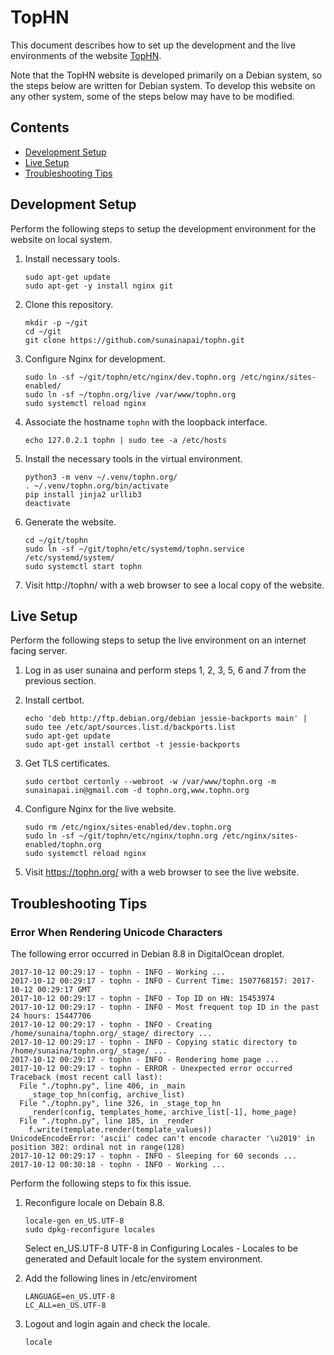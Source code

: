 TopHN
=====
This document describes how to set up the development and the live
environments of the website [TopHN][WEBSITE].

Note that the TopHN website is developed primarily on a Debian system,
so the steps below are written for Debian system. To develop this
website on any other system, some of the steps below may have to be
modified.

[WEBSITE]: https://tophn.org/


Contents
--------
* [Development Setup](#development-setup)
* [Live Setup](#live-setup)
* [Troubleshooting Tips](#troubleshooting-tips)


Development Setup
-----------------
Perform the following steps to setup the development environment for
the website on local system.

 1. Install necessary tools.

        sudo apt-get update
        sudo apt-get -y install nginx git

 2. Clone this repository.

        mkdir -p ~/git
        cd ~/git
        git clone https://github.com/sunainapai/tophn.git

 3. Configure Nginx for development.

        sudo ln -sf ~/git/tophn/etc/nginx/dev.tophn.org /etc/nginx/sites-enabled/
        sudo ln -sf ~/tophn.org/live /var/www/tophn.org
        sudo systemctl reload nginx

 4. Associate the hostname `tophn` with the loopback interface.

        echo 127.0.2.1 tophn | sudo tee -a /etc/hosts

 5. Install the necessary tools in the virtual environment.

        python3 -m venv ~/.venv/tophn.org/
        . ~/.venv/tophn.org/bin/activate
        pip install jinja2 urllib3
        deactivate

 6. Generate the website.

        cd ~/git/tophn
        sudo ln -sf ~/git/tophn/etc/systemd/tophn.service /etc/systemd/system/
        sudo systemctl start tophn

 7. Visit http://tophn/ with a web browser to see a local copy of the
    website.


Live Setup
----------
Perform the following steps to setup the live environment on an internet
facing server.

 1. Log in as user sunaina and perform steps 1, 2, 3, 5, 6 and 7 from the
    previous section.

 2. Install certbot.

        echo 'deb http://ftp.debian.org/debian jessie-backports main' | sudo tee /etc/apt/sources.list.d/backports.list
        sudo apt-get update
        sudo apt-get install certbot -t jessie-backports

 3. Get TLS certificates.

        sudo certbot certonly --webroot -w /var/www/tophn.org -m sunainapai.in@gmail.com -d tophn.org,www.tophn.org

 4. Configure Nginx for the live website.

        sudo rm /etc/nginx/sites-enabled/dev.tophn.org
        sudo ln -sf ~/git/tophn/etc/nginx/tophn.org /etc/nginx/sites-enabled/tophn.org
        sudo systemctl reload nginx

 5. Visit https://tophn.org/ with a web browser to see the live website.


Troubleshooting Tips
--------------------
### Error When Rendering Unicode Characters

The following error occurred in Debian 8.8 in DigitalOcean droplet.

    2017-10-12 00:29:17 - tophn - INFO - Working ...
    2017-10-12 00:29:17 - tophn - INFO - Current Time: 1507768157: 2017-10-12 00:29:17 GMT
    2017-10-12 00:29:17 - tophn - INFO - Top ID on HN: 15453974
    2017-10-12 00:29:17 - tophn - INFO - Most frequent top ID in the past 24 hours: 15447706
    2017-10-12 00:29:17 - tophn - INFO - Creating /home/sunaina/tophn.org/_stage/ directory ...
    2017-10-12 00:29:17 - tophn - INFO - Copying static directory to /home/sunaina/tophn.org/_stage/ ...
    2017-10-12 00:29:17 - tophn - INFO - Rendering home page ...
    2017-10-12 00:29:17 - tophn - ERROR - Unexpected error occurred
    Traceback (most recent call last):
      File "./tophn.py", line 406, in _main
        _stage_top_hn(config, archive_list)
      File "./tophn.py", line 326, in _stage_top_hn
        _render(config, templates_home, archive_list[-1], home_page)
      File "./tophn.py", line 185, in _render
        f.write(template.render(template_values))
    UnicodeEncodeError: 'ascii' codec can't encode character '\u2019' in position 382: ordinal not in range(128)
    2017-10-12 00:29:17 - tophn - INFO - Sleeping for 60 seconds ...
    2017-10-12 00:30:18 - tophn - INFO - Working ...

Perform the following steps to fix this issue.

 1. Reconfigure locale on Debain 8.8.

        locale-gen en_US.UTF-8
        sudo dpkg-reconfigure locales

    Select en_US.UTF-8 UTF-8 in Configuring Locales - Locales to be
    generated and Default locale for the system environment.

 2. Add the following lines in /etc/enviroment

        LANGUAGE=en_US.UTF-8
        LC_ALL=en_US.UTF-8

 3. Logout and login again and check the locale.

        locale

